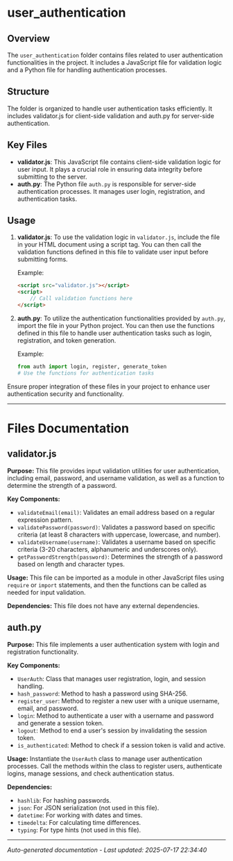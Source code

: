 # user_authentication

## Overview
The `user_authentication` folder contains files related to user authentication functionalities in the project. It includes a JavaScript file for validation logic and a Python file for handling authentication processes.

## Structure
The folder is organized to handle user authentication tasks efficiently. It includes validator.js for client-side validation and auth.py for server-side authentication.

## Key Files
- **validator.js**: This JavaScript file contains client-side validation logic for user input. It plays a crucial role in ensuring data integrity before submitting to the server.
- **auth.py**: The Python file `auth.py` is responsible for server-side authentication processes. It manages user login, registration, and authentication tasks.

## Usage
1. **validator.js**: To use the validation logic in `validator.js`, include the file in your HTML document using a script tag. You can then call the validation functions defined in this file to validate user input before submitting forms.
   
   Example:
   ```html
   <script src="validator.js"></script>
   <script>
       // Call validation functions here
   </script>
   ```

2. **auth.py**: To utilize the authentication functionalities provided by `auth.py`, import the file in your Python project. You can then use the functions defined in this file to handle user authentication tasks such as login, registration, and token generation.

   Example:
   ```python
   from auth import login, register, generate_token
   # Use the functions for authentication tasks
   ```

Ensure proper integration of these files in your project to enhance user authentication security and functionality.

---

# Files Documentation

## validator.js

**Purpose:** This file provides input validation utilities for user authentication, including email, password, and username validation, as well as a function to determine the strength of a password.

**Key Components:**
- `validateEmail(email)`: Validates an email address based on a regular expression pattern.
- `validatePassword(password)`: Validates a password based on specific criteria (at least 8 characters with uppercase, lowercase, and number).
- `validateUsername(username)`: Validates a username based on specific criteria (3-20 characters, alphanumeric and underscores only).
- `getPasswordStrength(password)`: Determines the strength of a password based on length and character types.

**Usage:** This file can be imported as a module in other JavaScript files using `require` or `import` statements, and then the functions can be called as needed for input validation.

**Dependencies:** This file does not have any external dependencies.

## auth.py

**Purpose:** This file implements a user authentication system with login and registration functionality.

**Key Components:**
- `UserAuth`: Class that manages user registration, login, and session handling.
- `hash_password`: Method to hash a password using SHA-256.
- `register_user`: Method to register a new user with a unique username, email, and password.
- `login`: Method to authenticate a user with a username and password and generate a session token.
- `logout`: Method to end a user's session by invalidating the session token.
- `is_authenticated`: Method to check if a session token is valid and active.

**Usage:** Instantiate the `UserAuth` class to manage user authentication processes. Call the methods within the class to register users, authenticate logins, manage sessions, and check authentication status.

**Dependencies:** 
- `hashlib`: For hashing passwords.
- `json`: For JSON serialization (not used in this file).
- `datetime`: For working with dates and times.
- `timedelta`: For calculating time differences.
- `typing`: For type hints (not used in this file).

---
*Auto-generated documentation - Last updated: 2025-07-17 22:34:40*

